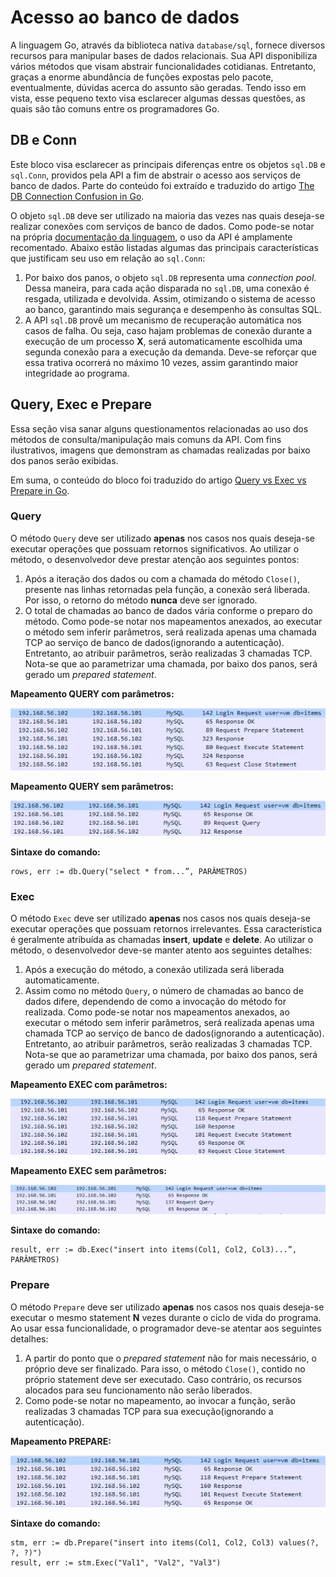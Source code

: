 # Acesso ao banco de dados
A linguagem Go, através da biblioteca nativa `database/sql`, fornece diversos recursos para manipular bases de dados relacionais. Sua API disponibiliza vários métodos que visam abstrair funcionalidades cotidianas. Entretanto, graças a enorme abundância de funções expostas pelo pacote, eventualmente, dúvidas acerca do assunto são geradas. Tendo isso em vista, esse pequeno texto visa esclarecer algumas dessas questões, as quais são tão comuns entre os programadores Go.

## DB e Conn
Este bloco visa esclarecer as principais diferenças entre os objetos `sql.DB` e `sql.Conn`, providos pela API a fim de abstrair o acesso aos serviços de banco de dados. Parte do conteúdo foi extraído e traduzido do artigo [The DB Connection Confusion in Go](https://aloksinhanov.medium.com/the-db-connection-confusion-in-go-d48574c399c5 "The DB Connection Confusion in Go").

O objeto `sql.DB` deve ser utilizado na maioria das vezes nas quais deseja-se realizar conexões com serviços de banco de dados. Como pode-se notar na própria [documentação da linguagem](https://go.dev/doc/database/manage-connections "documentação da linguagem"), o uso da API é amplamente recomentado. Abaixo estão listadas algumas das principais características que justificam seu uso em relação ao `sql.Conn`:

1. Por baixo dos panos, o objeto `sql.DB` representa uma _connection pool_. Dessa maneira, para cada ação disparada no `sql.DB`, uma conexão é resgada, utilizada e devolvida. Assim, otimizando o sistema de acesso ao banco, garantindo mais segurança e desempenho às consultas SQL.
2. A API `sql.DB` provê um mecanismo de recuperação automática nos casos de falha. Ou seja, caso hajam problemas de conexão durante a execução de um processo **X**, será automaticamente escolhida uma segunda conexão para a execução da demanda. Deve-se reforçar que essa trativa ocorrerá no máximo 10 vezes, assim garantindo maior integridade ao programa.

## Query, Exec e Prepare
Essa seção visa sanar alguns questionamentos relacionadas ao uso dos métodos de consulta/manipulação mais comuns da API. Com fins ilustrativos, imagens que demonstram as chamadas realizadas por baixo dos panos serão exibidas.

Em suma, o conteúdo do bloco foi traduzido do artigo [Query vs Exec vs Prepare in Go](https://aloksinhanov.medium.com/query-vs-exec-vs-prepare-in-golang-e7c49212c36c "Query vs Exec vs Prepare in Go").

### Query
O método `Query` deve ser utilizado **apenas** nos casos nos quais deseja-se executar operações que possuam retornos significativos. Ao utilizar o método, o desenvolvedor deve prestar atenção aos seguintes pontos:

1. Após a iteração dos dados ou com a chamada do método `Close()`, presente nas linhas retornadas pela função, a conexão será liberada. Por isso, o retorno do método **nunca** deve ser ignorado.
2. O total de chamadas ao banco de dados vária conforme o preparo do método. Como pode-se notar nos mapeamentos anexados, ao executar o método sem inferir parâmetros, será realizada apenas uma chamada TCP ao serviço de banco de dados(ignorando a autenticação). Entretanto, ao atribuir parâmetros, serão realizadas 3 chamadas TCP. Nota-se que ao parametrizar uma chamada, por baixo dos panos, será gerado um _prepared statement_.

**Mapeamento QUERY com parâmetros:**

![Mapeamento QUERY com parâmetros](mapeamento-query-com-params.webp "Mapeamento QUERY com parâmetros")

**Mapeamento QUERY sem parâmetros:**

![Mapeamento QUERY sem parâmetros](mapeamento-query-sem-params.webp "Mapeamento QUERY sem parâmetros")

**Sintaxe do comando:**
```
rows, err := db.Query("select * from...”, PARÂMETROS)
```

### Exec
O método `Exec` deve ser utilizado **apenas** nos casos nos quais deseja-se executar operações que possuam retornos irrelevantes. Essa característica é geralmente atribuída as chamadas **insert**, **update** e **delete**. Ao utilizar o método, o desenvolvedor deve-se manter atento aos seguintes detalhes:

1. Após a execução do método, a conexão utilizada será liberada automaticamente.
2. Assim como no método `Query`, o número de chamadas ao banco de dados difere, dependendo de como a invocação do método for realizada. Como pode-se notar nos mapeamentos anexados, ao executar o método sem inferir parâmetros, será realizada apenas uma chamada TCP ao serviço de banco de dados(ignorando a autenticação). Entretanto, ao atribuir parâmetros, serão realizadas 3 chamadas TCP. Nota-se que ao parametrizar uma chamada, por baixo dos panos, será gerado um _prepared statement_.

**Mapeamento EXEC com parâmetros:**

![Mapeamento EXEC com parâmetros](mapeamento-exec-com-params.webp "Mapeamento EXEC com parâmetros")

**Mapeamento EXEC sem parâmetros:**

![Mapeamento EXEC sem parâmetros](mapeamento-exec-sem-params.webp "Mapeamento EXEC sem parâmetros")

**Sintaxe do comando:**
```
result, err := db.Exec("insert into items(Col1, Col2, Col3)...”, PARÂMETROS)
```

### Prepare
O método `Prepare` deve ser utilizado **apenas** nos casos nos quais deseja-se executar o mesmo statement **N** vezes durante o ciclo de vida do programa. Ao usar essa funcionalidade, o programador deve-se atentar aos seguintes detalhes:

1. A partir do ponto que o _prepared statement_ não for mais necessário, o próprio deve ser finalizado. Para isso, o método `Close()`, contido no próprio statement deve ser executado. Caso contrário, os recursos alocados para seu funcionamento não serão liberados.
2. Como pode-se notar no mapeamento, ao invocar a função, serão realizadas 3 chamadas TCP para sua execução(ignorando a autenticação).

**Mapeamento PREPARE:**

![Mapeamento PREPARE](mapeamento-prepare.webp "Mapeamento PREPARE")

**Sintaxe do comando:**
```
stm, err := db.Prepare("insert into items(Col1, Col2, Col3) values(?, ?, ?)")
result, err := stm.Exec("Val1", "Val2", "Val3")
```
